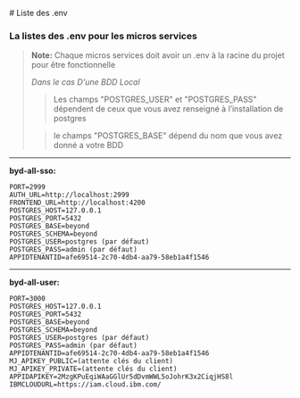 ﻿﻿﻿﻿﻿﻿﻿﻿﻿# Liste des .env
### La listes des .env pour les micros services
> **Note:** 
> Chaque micros services doit avoir un .env à la racine du projet pour être fonctionnelle 
> 
> *Dans le cas D'une BDD Local*
> 
> 
> >Les champs "POSTGRES_USER" et "POSTGRES_PASS" dépendent de ceux que vous avez renseigné à l’installation de postgres 
> 
>
> >le champs "POSTGRES_BASE" dépend du nom que vous avez donné a votre BDD

-----
**byd-all-sso:**

	PORT=2999
	AUTH_URL=http://localhost:2999
	FRONTEND_URL=http://localhost:4200
	POSTGRES_HOST=127.0.0.1
	POSTGRES_PORT=5432
	POSTGRES_BASE=beyond
	POSTGRES_SCHEMA=beyond
	POSTGRES_USER=postgres (par défaut)
	POSTGRES_PASS=admin (par défaut)
	APPIDTENANTID=afe69514-2c70-4db4-aa79-58eb1a4f1546
-----
**byd-all-user:**

	PORT=3000
	POSTGRES_HOST=127.0.0.1
	POSTGRES_PORT=5432
	POSTGRES_BASE=beyond
	POSTGRES_SCHEMA=beyond
	POSTGRES_USER=postgres (par défaut)
	POSTGRES_PASS=admin (par défaut)
	APPIDTENANTID=afe69514-2c70-4db4-aa79-58eb1a4f1546
	MJ_APIKEY_PUBLIC=(attente clés du client)
	MJ_APIKEY_PRIVATE=(attente clés du client)
	APPIDAPIKEY=2MzgKPuEqiWAaGGlUr5dDvmWWL5oJohrK3x2CiqjHS8l
	IBMCLOUDURL=https://iam.cloud.ibm.com/
